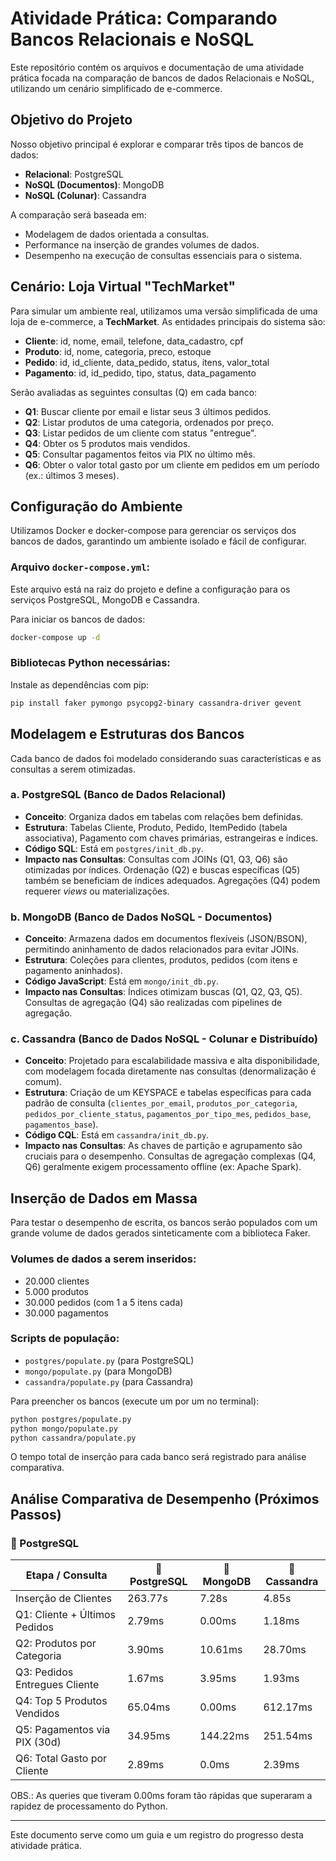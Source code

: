 # Atividade Prática: Comparando Bancos Relacionais e NoSQL

Este repositório contém os arquivos e documentação de uma atividade prática focada na comparação de bancos de dados Relacionais e NoSQL, utilizando um cenário simplificado de e-commerce.

## Objetivo do Projeto

Nosso objetivo principal é explorar e comparar três tipos de bancos de dados:

- **Relacional**: PostgreSQL
- **NoSQL (Documentos)**: MongoDB
- **NoSQL (Colunar)**: Cassandra

A comparação será baseada em:

- Modelagem de dados orientada a consultas.
- Performance na inserção de grandes volumes de dados.
- Desempenho na execução de consultas essenciais para o sistema.

## Cenário: Loja Virtual "TechMarket"

Para simular um ambiente real, utilizamos uma versão simplificada de uma loja de e-commerce, a **TechMarket**. As entidades principais do sistema são:

- **Cliente**: id, nome, email, telefone, data_cadastro, cpf
- **Produto**: id, nome, categoria, preco, estoque
- **Pedido**: id, id_cliente, data_pedido, status, itens, valor_total
- **Pagamento**: id, id_pedido, tipo, status, data_pagamento

Serão avaliadas as seguintes consultas (Q) em cada banco:

- **Q1**: Buscar cliente por email e listar seus 3 últimos pedidos.
- **Q2**: Listar produtos de uma categoria, ordenados por preço.
- **Q3**: Listar pedidos de um cliente com status "entregue".
- **Q4**: Obter os 5 produtos mais vendidos.
- **Q5**: Consultar pagamentos feitos via PIX no último mês.
- **Q6**: Obter o valor total gasto por um cliente em pedidos em um período (ex.: últimos 3 meses).

## Configuração do Ambiente

Utilizamos Docker e docker-compose para gerenciar os serviços dos bancos de dados, garantindo um ambiente isolado e fácil de configurar.

### Arquivo `docker-compose.yml`:

Este arquivo está na raiz do projeto e define a configuração para os serviços PostgreSQL, MongoDB e Cassandra.

Para iniciar os bancos de dados:

```bash
docker-compose up -d
```

### Bibliotecas Python necessárias:

Instale as dependências com pip:

```bash
pip install faker pymongo psycopg2-binary cassandra-driver gevent
```

## Modelagem e Estruturas dos Bancos

Cada banco de dados foi modelado considerando suas características e as consultas a serem otimizadas.

### a. PostgreSQL (Banco de Dados Relacional)

- **Conceito**: Organiza dados em tabelas com relações bem definidas.
- **Estrutura**: Tabelas Cliente, Produto, Pedido, ItemPedido (tabela associativa), Pagamento com chaves primárias, estrangeiras e índices.
- **Código SQL**: Está em `postgres/init_db.py`.
- **Impacto nas Consultas**: Consultas com JOINs (Q1, Q3, Q6) são otimizadas por índices. Ordenação (Q2) e buscas específicas (Q5) também se beneficiam de índices adequados. Agregações (Q4) podem requerer _views_ ou materializações.

### b. MongoDB (Banco de Dados NoSQL - Documentos)

- **Conceito**: Armazena dados em documentos flexíveis (JSON/BSON), permitindo aninhamento de dados relacionados para evitar JOINs.
- **Estrutura**: Coleções para clientes, produtos, pedidos (com itens e pagamento aninhados).
- **Código JavaScript**: Está em `mongo/init_db.py`.
- **Impacto nas Consultas**: Índices otimizam buscas (Q1, Q2, Q3, Q5). Consultas de agregação (Q4) são realizadas com pipelines de agregação.

### c. Cassandra (Banco de Dados NoSQL - Colunar e Distribuído)

- **Conceito**: Projetado para escalabilidade massiva e alta disponibilidade, com modelagem focada diretamente nas consultas (denormalização é comum).
- **Estrutura**: Criação de um KEYSPACE e tabelas específicas para cada padrão de consulta (`clientes_por_email`, `produtos_por_categoria`, `pedidos_por_cliente_status`, `pagamentos_por_tipo_mes`, `pedidos_base`, `pagamentos_base`).
- **Código CQL**: Está em `cassandra/init_db.py`.
- **Impacto nas Consultas**: As chaves de partição e agrupamento são cruciais para o desempenho. Consultas de agregação complexas (Q4, Q6) geralmente exigem processamento offline (ex: Apache Spark).

## Inserção de Dados em Massa

Para testar o desempenho de escrita, os bancos serão populados com um grande volume de dados gerados sinteticamente com a biblioteca Faker.

### Volumes de dados a serem inseridos:

- 20.000 clientes
- 5.000 produtos
- 30.000 pedidos (com 1 a 5 itens cada)
- 30.000 pagamentos

### Scripts de população:

- `postgres/populate.py` (para PostgreSQL)
- `mongo/populate.py` (para MongoDB)
- `cassandra/populate.py` (para Cassandra)

Para preencher os bancos (execute um por um no terminal):

```bash
python postgres/populate.py
python mongo/populate.py
python cassandra/populate.py
```

O tempo total de inserção para cada banco será registrado para análise comparativa.

## Análise Comparativa de Desempenho (Próximos Passos)

### 🐘 PostgreSQL

| Etapa / Consulta              | 🐘 PostgreSQL | 🍃 MongoDB | 🔶 Cassandra |
| ----------------------------- | ------------- | ---------- | ------------ |
| Inserção de Clientes          | 263.77s       | 7.28s      | 4.85s        |
| Q1: Cliente + Últimos Pedidos | 2.79ms        | 0.00ms     | 1.18ms       |
| Q2: Produtos por Categoria    | 3.90ms        | 10.61ms    | 28.70ms      |
| Q3: Pedidos Entregues Cliente | 1.67ms        | 3.95ms     | 1.93ms       |
| Q4: Top 5 Produtos Vendidos   | 65.04ms       | 0.00ms     | 612.17ms     |
| Q5: Pagamentos via PIX (30d)  | 34.95ms       | 144.22ms   | 251.54ms     |
| Q6: Total Gasto por Cliente   | 2.89ms        | 0.0ms      | 2.39ms       |

OBS.: As queries que tiveram 0.00ms foram tão rápidas que superaram a rapidez de processamento do Python.

---

Este documento serve como um guia e um registro do progresso desta atividade prática.
